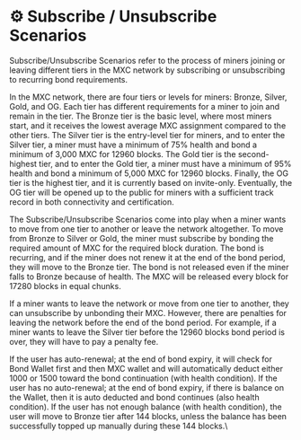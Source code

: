 # ⚙ Subscribe / Unsubscribe Scenarios

Subscribe/Unsubscribe Scenarios refer to the process of miners joining or leaving different tiers in the MXC network by subscribing or unsubscribing to recurring bond requirements.

In the MXC network, there are four tiers or levels for miners: Bronze, Silver, Gold, and OG. Each tier has different requirements for a miner to join and remain in the tier. The Bronze tier is the basic level, where most miners start, and it receives the lowest average MXC assignment compared to the other tiers. The Silver tier is the entry-level tier for miners, and to enter the Silver tier, a miner must have a minimum of 75% health and bond a minimum of 3,000 MXC for 12960 blocks. The Gold tier is the second-highest tier, and to enter the Gold tier, a miner must have a minimum of 95% health and bond a minimum of 5,000 MXC for 12960 blocks. Finally, the OG tier is the highest tier, and it is currently based on invite-only. Eventually, the OG tier will be opened up to the public for miners with a sufficient track record in both connectivity and certification.

The Subscribe/Unsubscribe Scenarios come into play when a miner wants to move from one tier to another or leave the network altogether. To move from Bronze to Silver or Gold, the miner must subscribe by bonding the required amount of MXC for the required block duration. The bond is recurring, and if the miner does not renew it at the end of the bond period, they will move to the Bronze tier. The bond is not released even if the miner falls to Bronze because of health. The MXC will be released every block for 17280 blocks in equal chunks.

If a miner wants to leave the network or move from one tier to another, they can unsubscribe by unbonding their MXC. However, there are penalties for leaving the network before the end of the bond period. For example, if a miner wants to leave the Silver tier before the 12960 blocks bond period is over, they will have to pay a penalty fee.

If the user has auto-renewal; at the end of bond expiry, it will check for Bond Wallet first and then MXC wallet and will automatically deduct either 1000 or 1500 toward the bond continuation (with health condition). If the user has no auto-renewal; at the end of bond expiry, if there is balance on the Wallet, then it is auto deducted and bond continues (also health condition). If the user has not enough balance (with health condition), the user will move to Bronze tier after 144 blocks, unless the balance has been successfully topped up manually during these 144 blocks.\
